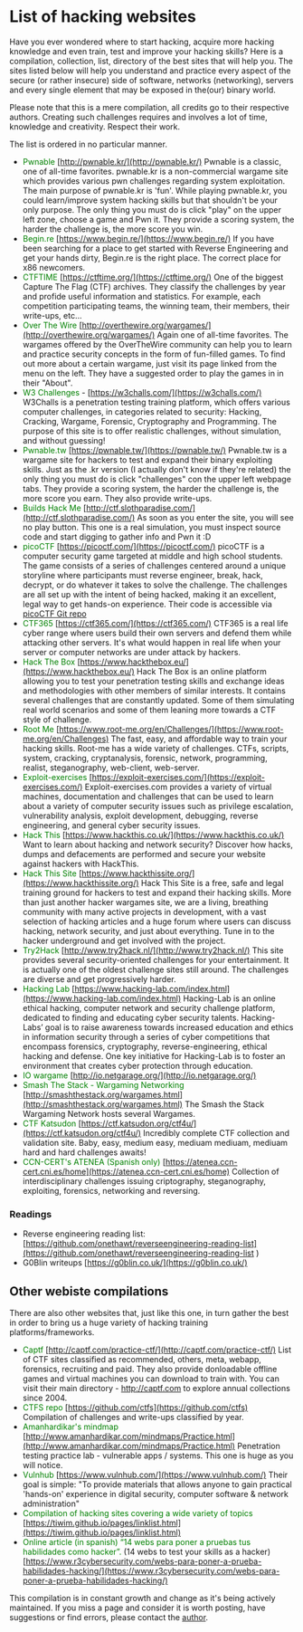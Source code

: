 # List of hacking websites
Have you ever wondered where to start hacking, acquire more hacking knowledge and even train, test and improve your hacking skills? Here is a compilation, collection, list, directory of the best sites that will help you. The sites listed below will help you understand and practice every aspect of the secure (or rather insecure) side of software, networks (networking), servers and every single element that may be exposed in the(our) binary world. 

Please note that this is a mere compilation, all credits go to their respective authors. Creating such challenges requires and involves a lot of time, knowledge and creativity. Respect their work. 

The list is ordered in no particular manner.

- <span style="color:green">Pwnable</span>  [http://pwnable.kr/](http://pwnable.kr/) Pwnable is a classic, one of all-time favorites. pwnable.kr is a non-commercial wargame site which provides various pwn challenges regarding system exploitation. The main purpose of pwnable.kr is 'fun'. While playing pwnable.kr, you could learn/improve system hacking skills but that shouldn't be your only purpose. The only thing you must do is click "play" on the upper left zone, choose a game and Pwn it. They provide a scoring system, the harder the challenge is, the more score you win.
- <span style="color:green">Begin.re</span> [https://www.begin.re/](https://www.begin.re/) If you have been searching for a place to get started with Reverse Engineering and get your hands dirty, Begin.re is the right place. The correct place for x86 newcomers. 
- <span style="color:green">CTFTIME</span> [https://ctftime.org/](https://ctftime.org/) One of the biggest Capture The Flag (CTF) archives. They classify the challenges by year and profide useful information and statistics. For example, each competition participating teams, the winning team, their members, their write-ups, etc... 
- <span style="color:green">Over The Wire</span> [http://overthewire.org/wargames/](http://overthewire.org/wargames/) Again one of all-time favorites. 
The wargames offered by the OverTheWire community can help you to learn and practice security concepts in the form of fun-filled games. To find out more about a certain wargame, just visit its page linked from the menu on the left. They have a suggested order to play the games in in their "About". 
- <span style="color:green">W3 Challenges</span> - [https://w3challs.com/](https://w3challs.com/) W3Challs is a penetration testing training platform, which offers various computer challenges, in categories related to security: Hacking, Cracking, Wargame, Forensic, Cryptography and Programming. The purpose of this site is to offer realistic challenges, without simulation, and without guessing!
- <span style="color:green">Pwnable.tw</span> [https://pwnable.tw/](https://pwnable.tw/) Pwnable.tw is a wargame site for hackers to test and expand their binary exploiting skills. Just as the .kr version (I actually don't know if they're related) the only thing you must do is click "challenges" con the upper left webpage tabs. They provide a scoring system, the harder the challenge is, the more score you earn. They also provide write-ups.
- <span style="color:green">Builds Hack Me</span> [http://ctf.slothparadise.com/](http://ctf.slothparadise.com/) As soon as you enter the site, you will see no play button. This one is a real simulation, you must inspect source code and start digging to gather info and Pwn it :D
- <span style="color:green">picoCTF</span> [https://picoctf.com/](https://picoctf.com/) picoCTF is a computer security game targeted at middle and high school students. The game consists of a series of challenges centered around a unique storyline where participants must reverse engineer, break, hack, decrypt, or do whatever it takes to solve the challenge. The challenges are all set up with the intent of being hacked, making it an excellent, legal way to get hands-on experience. Their code is accessible via [picoCTF Git repo](https://github.com/picoCTF)
- <span style="color:green">CTF365</span> [https://ctf365.com/](https://ctf365.com/) CTF365 is a real life cyber range where users build their own servers and defend them while attacking other servers. It's what would happen in real life when your server or computer networks are under attack by hackers.
- <span style="color:green">Hack The Box</span> [https://www.hackthebox.eu/](https://www.hackthebox.eu/) Hack The Box is an online platform allowing you to test your penetration testing skills and exchange ideas and methodologies with other members of similar interests. It contains several challenges that are constantly updated. Some of them simulating real world scenarios and some of them leaning more towards a CTF style of challenge.
- <span style="color:green">Root Me</span> [https://www.root-me.org/en/Challenges/](https://www.root-me.org/en/Challenges) The fast, easy, and affordable way to train your hacking skills. Root-me has a wide variety of challenges. CTFs, scripts, system, cracking, cryptanalysis, forensic, network, programming, realist, steganography, web-client, web-server. 
- <span style="color:green">Exploit-exercises</span> [https://exploit-exercises.com/](https://exploit-exercises.com/) Exploit-exercises.com provides a variety of virtual machines, documentation and challenges that can be used to learn about a variety of computer security issues such as privilege escalation, vulnerability analysis, exploit development, debugging, reverse engineering, and general cyber security issues.
- <span style="color:green">Hack This</span> [https://www.hackthis.co.uk/](https://www.hackthis.co.uk/) Want to learn about hacking and network security? Discover how hacks, dumps and defacements are performed and secure your website against hackers with HackThis. 
- <span style="color:green">Hack This Site</span> [https://www.hackthissite.org/](https://www.hackthissite.org/) Hack This Site is a free, safe and legal training ground for hackers to test and expand their hacking skills. More than just another hacker wargames site, we are a living, breathing community with many active projects in development, with a vast selection of hacking articles and a huge forum where users can discuss hacking, network security, and just about everything. Tune in to the hacker underground and get involved with the project.
- <span style="color:green">Try2Hack</span> [http://www.try2hack.nl/](http://www.try2hack.nl/) This site provides several security-oriented challenges for your entertainment. It is actually one of the oldest challenge sites still around. The challenges are diverse and get progressively harder.
- <span style="color:green">Hacking Lab</span> [https://www.hacking-lab.com/index.html](https://www.hacking-lab.com/index.html) Hacking-Lab is an online ethical hacking, computer network and security challenge platform, dedicated to finding and educating cyber security talents. Hacking-Labs’ goal is to raise awareness towards increased education and ethics in information security through a series of cyber competitions that encompass forensics, cryptography, reverse-engineering, ethical hacking and defense. One key initiative for Hacking-Lab is to foster an environment that creates cyber protection through education.
- <span style="color:green">IO wargame</span> [http://io.netgarage.org/](http://io.netgarage.org/)
- <span style="color:green">Smash The Stack - Wargaming Networking</span> [http://smashthestack.org/wargames.html](http://smashthestack.org/wargames.html) The Smash the Stack Wargaming Network hosts several Wargames. 
- <span style="color:green">CTF Katsudon</span> [https://ctf.katsudon.org/ctf4u/](https://ctf.katsudon.org/ctf4u/) Incredibly complete CTF collection and validation site. Baby, easy, medium easy, mediuam mediuam, mediuam hard and hard challenges awaits! 
- <span style="color:green">CCN-CERT's ATENEA (Spanish only)</span> [https://atenea.ccn-cert.cni.es/home](https://atenea.ccn-cert.cni.es/home) Collection of interdisciplinary challenges issuing criptography, steganography, exploiting, forensics, networking and reversing. 

### Readings
- Reverse engineering reading list:  [https://github.com/onethawt/reverseengineering-reading-list](https://github.com/onethawt/reverseengineering-reading-list )
- G0Blin writeups [https://g0blin.co.uk/](https://g0blin.co.uk/) 

## Other webiste compilations
There are also other websites that, just like this one, in turn gather the best in order to bring us a huge variety of hacking training platforms/frameworks.  
- <span style="color:green">Captf</span> [http://captf.com/practice-ctf/](http://captf.com/practice-ctf/)  List of CTF sites classified as recommended, others, meta, webapp, forensics, recruiting and paid. They also provide donloadable offline games and virtual machines you can download to train with. You can visit their main directory - http://captf.com to explore annual collections since 2004. 
- <span style="color:green">CTFS repo</span> [https://github.com/ctfs](https://github.com/ctfs) Compilation of challenges and write-ups classified by year. 
- <span style="color:green">Amanhardikar's mindmap</span> [http://www.amanhardikar.com/mindmaps/Practice.html](http://www.amanhardikar.com/mindmaps/Practice.html) Penetration testing practice lab - vulnerable apps / systems. This one is huge as you will notice. 
- <span style="color:green">Vulnhub</span> [https://www.vulnhub.com/](https://www.vulnhub.com/) Their goal is simple: "To provide materials that allows anyone to gain practical 'hands-on' experience in digital security, computer software & network administration"
- <span style="color:green">Compilation of hacking sites covering a wide variety of topics</span> [https://tiwim.github.io/pages/linklist.html](https://tiwim.github.io/pages/linklist.html)
- <span style="color:green">Online article (in spanish) “14 webs para poner a pruebas tus habilidades como hacker”.</span> (14 webs to test your skills as a hacker)
[https://www.r3cybersecurity.com/webs-para-poner-a-prueba-habilidades-hacking/](https://www.r3cybersecurity.com/webs-para-poner-a-prueba-habilidades-hacking/)

This compilation is in constant growth and change as it's being actively maintained. If you miss a page and consider it is worth posting, have suggestions or find errors, please contact the [author](https://twitter.com/Razvieu). 
